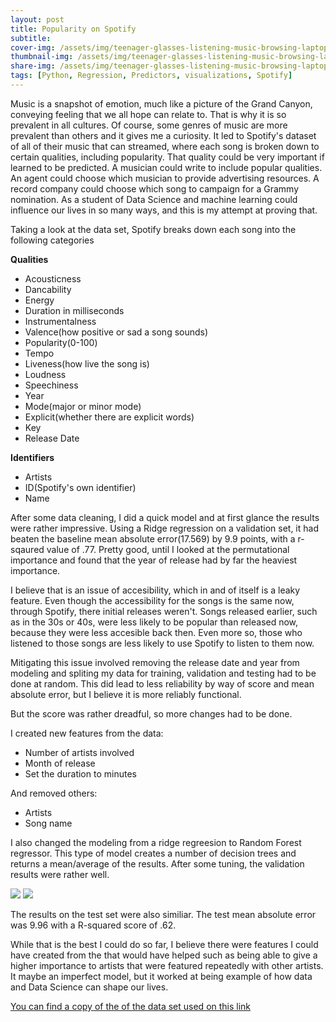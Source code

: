 ```yaml
---
layout: post
title: Popularity on Spotify
subtitle: 
cover-img: /assets/img/teenager-glasses-listening-music-browsing-laptop_23-2147777281.jpg
thumbnail-img: /assets/img/teenager-glasses-listening-music-browsing-laptop_23-2147777281.jpg
share-img: /assets/img/teenager-glasses-listening-music-browsing-laptop_23-2147777281.jpg
tags: [Python, Regression, Predictors, visualizations, Spotify]
---
```



Music is a snapshot of emotion, much like a picture of the Grand Canyon, conveying feeling that we all hope can relate to. That is why it is so prevalent in all cultures. Of course, some genres of music are more prevalent than others and it gives me a curiosity. It led to Spotify's dataset of all of their music that can streamed, where each song is broken down to certain qualities, including popularity. That quality could be very important if learned to be predicted. A musician could write to include popular qualities. An agent could choose which musician to provide advertising resources. A record company could choose which song to campaign for a Grammy nomination. As a student of Data Science and machine learning could influence our lives in so many ways, and this is my attempt at proving that.

Taking a look at the data set, Spotify breaks down each song into the following categories

**Qualities**
*   Acousticness
*   Dancability
*   Energy
*   Duration in milliseconds
*   Instrumentalness
*   Valence(how positive or sad a song sounds)
*   Popularity(0-100)
*   Tempo
*   Liveness(how live the song is)
*   Loudness
*   Speechiness
*   Year
*   Mode(major or minor mode)
*   Explicit(whether there are explicit words)
*   Key
*   Release Date

**Identifiers**
*   Artists
*   ID(Spotify's own identifier)
*   Name

After some data cleaning, I did a quick model and at first glance the results were rather impressive. Using a Ridge regression on a validation set, it had beaten the baseline mean absolute error(17.569) by 9.9 points, with a r-sqaured value of .77. Pretty good, until I looked at the permutational importance and found that the year of release had by far the heaviest importance.

I believe that is an issue of accesibility, which in and of itself is a leaky feature. Even though the accessibility for the songs is the same now, through Spotify, there initial releases weren't. Songs released earlier, such as in the 30s or 40s, were less likely to be popular than released now, because they were less accesible back then. Even more so, those who listened to those songs are less likely to use Spotify to listen to them now.

Mitigating this issue involved removing the release date and year from modeling and spliting my data for training, validation and testing had to be done at random. This did lead to less reliability by way of score and mean absolute error, but I believe it is more reliably functional.

But the score was rather dreadful, so more changes had to be done.

I created new features from the data:
*   Number of artists involved
*   Month of release
*   Set the duration to minutes

And removed others:
*   Artists
*   Song name

I also changed the modeling from a ridge regreesion to Random Forest regressor. This type of model creates a number of decision trees and returns a mean/average of the results. After some tuning, the validation results were rather well.

![](https://i.imgur.com/oI6wF8f.png)
![](https://i.imgur.com/NMGsOaa.png)

The results on the test set were also similiar. The test mean absolute error was 9.96 with a R-squared score of .62. 

While that is the best I could do so far, I believe there were features I could have created from the that would have helped such as being able to give a higher importance to artists that were featured repeatedly with other artists. It maybe an imperfect model, but it worked at being example of how data and Data Science can shape our lives.

 [You can find a copy of the of the data set used on this link](https://www.kaggle.com/yamaerenay/spotify-dataset-19212020-160k-tracks)
